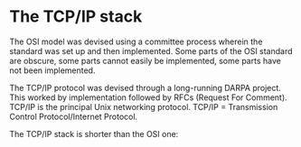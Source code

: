 # The TCP/IP stack

 The OSI model was devised using a committee process wherein the standard was set up and then implemented. Some parts of the OSI standard are obscure, some parts cannot easily be implemented, some parts have not been implemented.

The TCP/IP protocol was devised through a long-running DARPA project. This worked by implementation followed by RFCs (Request For Comment). TCP/IP is the principal Unix networking protocol. TCP/IP = Transmission Control Protocol/Internet Protocol.

The TCP/IP stack is shorter than the OSI one: 